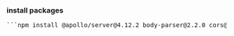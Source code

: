 ### install packages

<pre>```npm install @apollo/server@4.12.2 body-parser@2.2.0 cors@2.8.5 express-graphql@0.12.0 express@4.18.2 graphql@16.11.0```
</pre>
